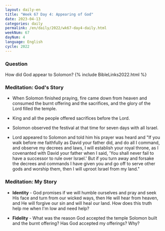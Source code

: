 ```yaml
---
layout: daily-en
title: "Week 67 Day 4: Appearing of God"
date: 2023-04-13
categories: daily
permalink: /en/daily/2022/wk67-day4-daily.html
weekNum: 67
dayNum: 4
language: English
cycle: 2022
---
```


### Question     
How did God appear to Solomon?
{% include BibleLinks2022.html %} 

### Meditation: God's Story   
+ When Solomon finished praying, fire came down from heaven and consumed the burnt offering and the sacrifices, and the glory of the Lord filled the temple. 

+ King and all the people offered sacrifices before the Lord. 

+ Solomon observed the festival at that time for seven days with all Israel. 

+ Lord appeared to Solomon and told him his prayer was heard and "If you walk before me faithfully as David your father did, and do all I command, and observe my decrees and laws, I will establish your royal throne, as I covenanted with David your father when I said, 'You shall never fail to have a successor to rule over Israel.' But if you turn away and forsake the decrees and commands I have given you and go off to serve other gods and worship them, then I will uproot Israel from my land."  

### Meditation: My Story   
+ **Identity** - God promises if we will humble ourselves and pray and seek His face and turn from our wicked ways, then He will hear from heaven, and He will forgive our sin and will heal our land. How does this truth help me when I'm low and need help? 

+ **Fidelity** - What was the reason God accepted the temple Solomon built and the burnt offering? Has God accepted my offerings? Why?
